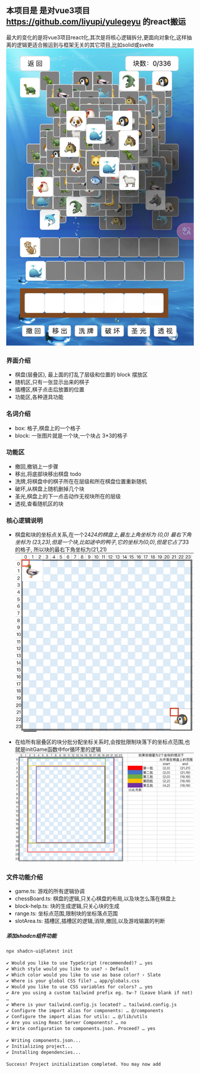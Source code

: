 ## 本项目是 是对vue3项目 https://github.com/liyupi/yulegeyu 的react搬运
最大的变化的是将vue3项目react化,其次是将核心逻辑拆分,更面向对象化,这样抽离的逻辑更适合搬运到与框架无关的其它项目,比如solid或svelte
![](./src/assets/3.png)

### 界面介绍
- 棋盘(层叠区), 最上面的打乱了层级和位置的 block 摆放区
- 随机区,只有一张显示出来的棋子
- 插槽区,棋子点击后放置的位置
- 功能区,各种道具功能

### 名词介绍
- box: 格子,棋盘上的一个格子
- block: 一张图片就是一个块,一个块占 3*3的格子

### 功能区

- 撤回,撤销上一步骤
- 移出,将底部块移出棋盘 todo
- 洗牌,将棋盘中的棋子所在在层级和所在棋盘位置重新随机
- 破坏,从棋盘上随机删掉几个块
- 圣光,棋盘上的下一点击动作无视块所在的层级
- 透视,查看随机区的块

### 核心逻辑说明
- 棋盘和块的坐标点关系,在一个24*24的棋盘上,最左上角坐标为 (0,0)
最右下角坐标为 (23,23),但是一个块,比如途中的鸭子,它的坐标为(0,0),但是它占了3*3的格子,
所以块的最右下角坐标为(21,21)
![](./src/assets/1.png)

- 在给所有层叠区的块分批分配坐标关系时,会按批限制块落下的坐标点范围,也就是initGame函数中for循环里的逻辑
![](./src/assets/2.png)

### 文件功能介绍
- game.ts: 游戏的所有逻辑协调
- chessBoard.ts: 棋盘的逻辑,只关心棋盘的布局,以及块怎么落在棋盘上
- block-help.ts: 块的生成逻辑,只关心块的生成
- range.ts: 坐标点范围,限制块的坐标落点范围
- slotArea.ts: 插槽区,插槽区的逻辑,消除,撤回,以及游戏输赢的判断

##### 添加shadcn组件功能
```shell
npx shadcn-ui@latest init

✔ Would you like to use TypeScript (recommended)? … yes
✔ Which style would you like to use? › Default
✔ Which color would you like to use as base color? › Slate
✔ Where is your global CSS file? … app/globals.css
✔ Would you like to use CSS variables for colors? … yes
✔ Are you using a custom tailwind prefix eg. tw-? (Leave blank if not) …
✔ Where is your tailwind.config.js located? … tailwind.config.js
✔ Configure the import alias for components: … @/components
✔ Configure the import alias for utils: … @/lib/utils
✔ Are you using React Server Components? … no
✔ Write configuration to components.json. Proceed? … yes

✔ Writing components.json...
✔ Initializing project...
✔ Installing dependencies...

Success! Project initialization completed. You may now add
```